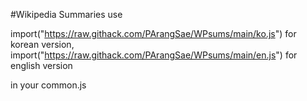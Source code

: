 #Wikipedia Summaries
use

import("https://raw.githack.com/PArangSae/WPsums/main/ko.js")
for korean version,
import("https://raw.githack.com/PArangSae/WPsums/main/en.js")
for english version

in your common.js
